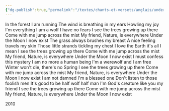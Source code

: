 ```yaml
---
{"dg-publish":true,"permalink":"/textes/chants-et-versets/anglais/under-the-moon/","created":"2024-05-25T20:56:29.759+02:00","updated":"2024-05-25T14:46:11.923+02:00"}
---
```



In the forest I am running
The wind is breathing in my ears
Howling my joy I'm everything
I am a wolf I have no fears
I see the trees growing up there
Come with me jump across the mist
My friend, Nature, is everywhere
Under the Moon I now exist
The grass always brushes my breast
A nice feeling travels my skin
Those little strands tickling my chest
I love the Earth it's all I mean
I see the trees growing up there
Come with me jump across the mist
My friend, Nature, is everywhere
Under the Moon I now exist
I must confess this mystery
I am no more a human being
I'm a werewolf and I am free
Winter won't die, there's no Spring
I see the trees growing up there
Come with me jump across the mist
My friend, Nature, is everywhere
Under the Moon I now exist
I am not damned I'm a blessed one
Don't listen to those foolish men
It's good to be half wolf half man
I'm God's creature like you my friend
I see the trees growing up there
Come with me jump across the mist
My friend, Nature, is everywhere
Under the Moon I now exist


2010